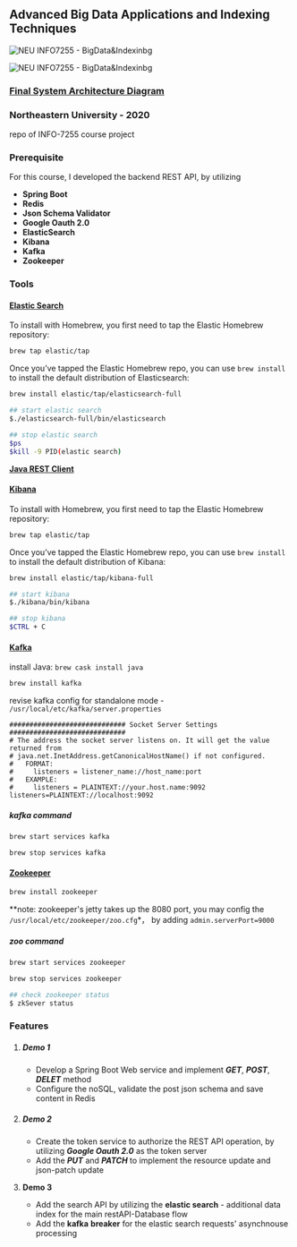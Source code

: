 ## Advanced Big Data Applications and Indexing Techniques

![NEU INFO7255 - BigData&Indexinbg](https://img.shields.io/badge/info7255--v1.0-pasing-bri)

![NEU INFO7255 - BigData&Indexinbg](https://img.shields.io/badge/info7255--v2.0-pasing-bri)



### [Final System Architecture Diagram](diagram.png)



### Northeastern University - 2020

repo of INFO-7255 course project



### Prerequisite

For this course, I developed the backend REST API, by utilizing

- **Spring Boot**
- **Redis**
- **Json Schema Validator**
- **Google Oauth 2.0**
- **ElasticSearch**
- **Kibana**
- **Kafka**
- **Zookeeper**



### Tools

#### [Elastic Search](https://www.elastic.co/guide/en/kibana/current/index.html)

To install with Homebrew, you first need to tap the Elastic Homebrew repository:

```sh
brew tap elastic/tap
```

Once you’ve tapped the Elastic Homebrew repo, you can use `brew install` to install the default distribution of Elasticsearch:

```sh
brew install elastic/tap/elasticsearch-full

## start elastic search
$./elasticsearch-full/bin/elasticsearch

## stop elastic search
$ps
$kill -9 PID(elastic search)
```

[**Java REST Client**](https://www.elastic.co/guide/en/elasticsearch/client/java-rest/current/index.html)



#### [Kibana](https://www.elastic.co/guide/en/kibana/current/index.html)

To install with Homebrew, you first need to tap the Elastic Homebrew repository:

```sh
brew tap elastic/tap
```

Once you’ve tapped the Elastic Homebrew repo, you can use `brew install` to install the default distribution of Kibana:

```sh
brew install elastic/tap/kibana-full

## start kibana
$./kibana/bin/kibana

## stop kibana
$CTRL + C
```



#### [Kafka](https://kafka.apache.org/quickstart)

install Java: `brew cask install java`

```sh
brew install kafka
```

revise kafka config for standalone mode - `/usr/local/etc/kafka/server.properties`

```
############################# Socket Server Settings #############################
# The address the socket server listens on. It will get the value returned from 
# java.net.InetAddress.getCanonicalHostName() if not configured.
#   FORMAT:
#     listeners = listener_name://host_name:port
#   EXAMPLE:
#     listeners = PLAINTEXT://your.host.name:9092
listeners=PLAINTEXT://localhost:9092
```

##### kafka command

```sh
brew start services kafka

brew stop services kafka		
```



#### [Zookeeper](https://zookeeper.apache.org/) 

```sh
brew install zookeeper		
```

**note: zookeeper's jetty takes up the 8080 port, you may config the `/usr/local/etc/zookeeper/zoo.cfg`*， by adding `admin.serverPort=9000`



##### zoo command

```sh
brew start services zookeeper

brew stop services zookeeper

## check zookeeper status
$ zkSever status
```



### Features

1. ##### Demo 1

   - Develop a Spring Boot Web service and implement ***GET***, ***POST***, ***DELET*** method
   - Configure the noSQL, validate the post json schema and save content in Redis

2. ##### Demo 2

   - Create the token service to authorize the REST API operation, by utilizing ***Google Oauth 2.0*** as the token server
   - Add the ***PUT*** and ***PATCH*** to implement the resource update and json-patch update

3. **Demo 3**
   - Add the search API by utilizing the **elastic search** - additional data index for the main restAPI-Database flow
   - Add the **kafka** **breaker** for the elastic search requests' asynchnouse processing